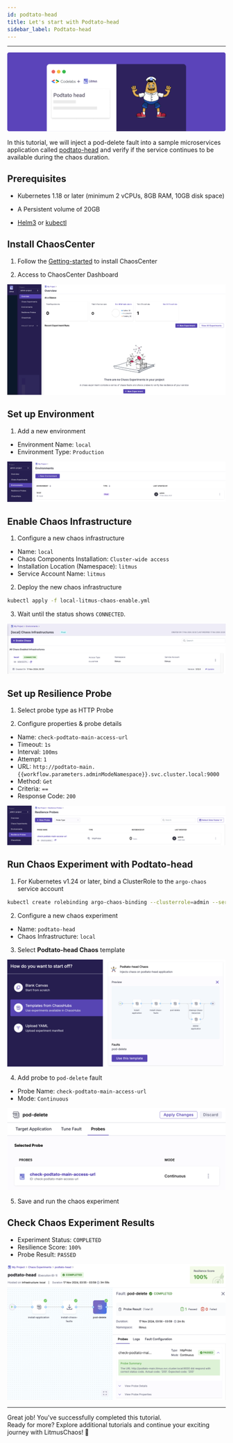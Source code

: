 ```yaml
---
id: podtato-head
title: Let's start with Podtato-head
sidebar_label: Podtato-head
---
```


---

![podtato-head](../assets/tutorials/podtato-head/podtato-head.png)

In this tutorial, we will inject a pod-delete fault into a sample microservices application called [podtato-head](https://github.com/cncf/podtato-head) and verify if the service continues to be available during the chaos duration.

## Prerequisites

- Kubernetes 1.18 or later (minimum 2 vCPUs, 8GB RAM, 10GB disk space)

- A Persistent volume of 20GB

- [Helm3](https://v3.helm.sh/) or [kubectl](https://kubernetes.io/docs/tasks/tools/#kubectl)

## Install ChaosCenter

1. Follow the [Getting-started](../getting-started/installation.md) to install ChaosCenter

2. Access to ChaosCenter Dashboard

![chaoscenter-dashboard](../assets/tutorials/podtato-head/chaoscenter-dashboard.png)

## Set up Environment
1. Add a new environment
- Environment Name: `local`
- Environment Type: `Production`

![local-environment](../assets/tutorials/podtato-head/local-environment.png)

## Enable Chaos Infrastructure

1. Configure a new chaos infrastructure
- Name: `local`
- Chaos Components Installation: `Cluster-wide access`
- Installation Location (Namespace): `litmus`
- Service Account Name: `litmus`

2. Deploy the new chaos infrastructure

```bash
kubectl apply -f local-litmus-chaos-enable.yml
```

3. Wait until the status shows `CONNECTED`.

![connected](../assets/tutorials/podtato-head/connected.png)

## Set up Resilience Probe
1. Select probe type as HTTP Probe

2. Configure properties & probe details
- Name: `check-podtato-main-access-url`
- Timeout: `1s`
- Interval: `100ms`
- Attempt: `1`
- URL: `http://podtato-main.{{workflow.parameters.adminModeNamespace}}.svc.cluster.local:9000`
- Method: `Get`
- Criteria: `==`
- Response Code: `200`

![setup-probe](../assets/tutorials/podtato-head/setup-probe.png)

## Run Chaos Experiment with Podtato-head
1. For Kubernetes v1.24 or later, bind a ClusterRole to the `argo-chaos` service account 

```bash
kubectl create rolebinding argo-chaos-binding --clusterrole=admin --serviceaccount=litmus:argo-chaos -n litmus
```

2. Configure a new chaos experiment
- Name: `podtato-head`
- Chaos Infrastructure: `local`

3. Select **Podtato-head Chaos** template 

![podtato-head-template](../assets/tutorials/podtato-head/podtato-head-template.png)

4. Add probe to `pod-delete` fault
- Probe Name: `check-podtato-main-access-url`
- Mode: `Continuous`

![add-probe](../assets/tutorials/podtato-head/add-probe.png)

5. Save and run the chaos experiment

## Check Chaos Experiment Results

- Experiment Status: `COMPLETED`
- Resilience Score: `100%`
- Probe Result: `PASSED`

![experiment-result](../assets/tutorials/podtato-head/experiment-result.png)

---

Great job! You've successfully completed this tutorial.   
Ready for more? Explore additional tutorials and continue your exciting journey with LitmusChaos! 🚀
